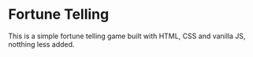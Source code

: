 # Fortune Telling

This is a simple fortune telling game built with HTML, CSS and vanilla JS, notthing less added.

